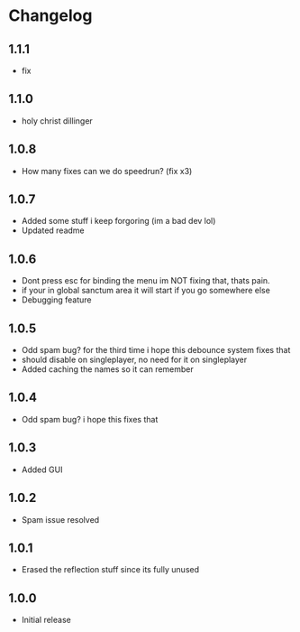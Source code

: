 # Changelog

## 1.1.1
- fix

## 1.1.0
- holy christ dillinger

## 1.0.8
- How many fixes can we do speedrun?
  (fix x3)

## 1.0.7
- Added some stuff i keep forgoring (im a bad dev lol)
- Updated readme

## 1.0.6
- Dont press esc for binding the menu im NOT fixing that, thats pain.
- if your in global sanctum area it will start if you go somewhere else
- Debugging feature

## 1.0.5
- Odd spam bug? for the third time i hope this debounce system fixes that
- should disable on singleplayer, no need for it on singleplayer
- Added caching the names so it can remember

## 1.0.4
- Odd spam bug? i hope this fixes that 

## 1.0.3
- Added GUI

## 1.0.2
- Spam issue resolved

## 1.0.1
- Erased the reflection stuff since its fully unused

## 1.0.0
- Initial release